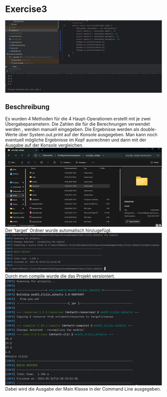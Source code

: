 # Exercise3

![Calculator](resources/images/Calculator.png)
## Beschreibung
Es wurden 4 Methoden für die 4 Haupt-Operationen erstellt mit 
je zwei Übergabeparametern. Die Zahlen die für die Berechnungen 
verwendet werden , werden manuell eingegeben. Die Ergebnisse 
werden als double-Werte über System.out.print auf der Konsole 
ausgegeben. Man kann noch eventuell mögliche Ergebnisse im Kopf 
ausrechnen und dann mit der Ausgabe auf der Konsole vergleichen.
![Screenshot 1](resources/images/ex3_1.png)
Der 'target' Ordner wurde automatisch hinzugefügt.
![Screenshot 2](resources/images/ex3_2.png)
Durch mvn compile wurde die das Projekt versioniert.
![Screenshot 3](resources/images/ex3_3.png)
Dabei wird die Ausgabe der Main Klasse in der Command Line 
ausgegeben.